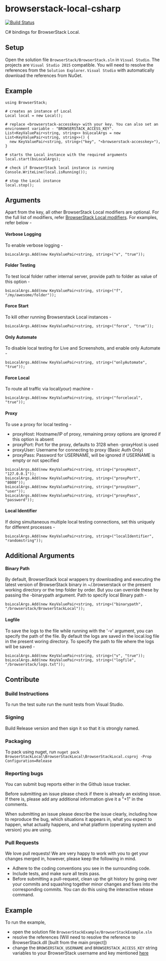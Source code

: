 # browserstack-local-csharp

[![Build Status](https://travis-ci.org/browserstack/browserstack-local-csharp.svg?branch=master)](https://travis-ci.org/browserstack/browserstack-local-csharp)

C# bindings for BrowserStack Local.

## Setup

Open the solution file `BrowserStack/BrowserStack.sln` in `Visual Studio`. The projects are `Visual Studio 2015` compatible.
You will need to resolve the references from the `Solution Explorer`. `Visual Studio` with automatically download the references from NuGet.

## Example

```
using BrowserStack;

# creates an instance of Local
Local local = new Local();

# replace <browserstack-accesskey> with your key. You can also set an environment variable - "BROWSERSTACK_ACCESS_KEY".
List<KeyValuePair<string, string>> bsLocalArgs = new List<KeyValuePair<string, string>>() {
  new KeyValuePair<string, string>("key", "<browserstack-accesskey>"),
}

# starts the Local instance with the required arguments
local.start(bsLocalArgs);

# check if BrowserStack local instance is running
Console.WriteLine(local.isRunning());

# stop the Local instance
local.stop();
```

## Arguments

Apart from the key, all other BrowserStack Local modifiers are optional. For the full list of modifiers, refer [BrowserStack Local modifiers](https://www.browserstack.com/local-testing#modifiers). For examples, refer below -

#### Verbose Logging
To enable verbose logging -
```
bsLocalArgs.Add(new KeyValuePair<string, string>("v", "true"));
```

#### Folder Testing
To test local folder rather internal server, provide path to folder as value of this option -
```
bsLocalArgs.Add(new KeyValuePair<string, string>("f", "/my/awesome/folder"));
```

#### Force Start
To kill other running Browserstack Local instances -
```
bsLocalArgs.Add(new KeyValuePair<string, string>("force", "true"));
```

#### Only Automate
To disable local testing for Live and Screenshots, and enable only Automate -
```
bsLocalArgs.Add(new KeyValuePair<string, string>("onlyAutomate", "true"));
```

#### Force Local
To route all traffic via local(your) machine -
```
bsLocalArgs.Add(new KeyValuePair<string, string>("forcelocal", "true"));
```

#### Proxy
To use a proxy for local testing -

* proxyHost: Hostname/IP of proxy, remaining proxy options are ignored if this option is absent
* proxyPort: Port for the proxy, defaults to 3128 when -proxyHost is used
* proxyUser: Username for connecting to proxy (Basic Auth Only)
* proxyPass: Password for USERNAME, will be ignored if USERNAME is empty or not specified

```
bsLocalArgs.Add(new KeyValuePair<string, string>("proxyHost", "127.0.0.1"));
bsLocalArgs.Add(new KeyValuePair<string, string>("proxyPort", "8000"));
bsLocalArgs.Add(new KeyValuePair<string, string>("proxyUser", "user"));
bsLocalArgs.Add(new KeyValuePair<string, string>("proxyPass", "password"));
```

#### Local Identifier
If doing simultaneous multiple local testing connections, set this uniquely for different processes -
```
bsLocalArgs.Add(new KeyValuePair<string, string>("localIdentifier", "randomstring"));
```

## Additional Arguments

#### Binary Path

By default, BrowserStack local wrappers try downloading and executing the latest version of BrowserStack binary in ~/.browserstack or the present working directory or the tmp folder by order. But you can override these by passing the -binarypath argument.
Path to specify local Binary path -
```
bsLocalArgs.Add(new KeyValuePair<string, string>("binarypath", "/browserstack/BrowserStackLocal"));
```

#### Logfile
To save the logs to the file while running with the '-v' argument, you can specify the path of the file. By default the logs are saved in the local.log file in the present woring directory.
To specify the path to file where the logs will be saved -
```
bsLocalArgs.Add(new KeyValuePair<string, string>("v", "true"));
bsLocalArgs.Add(new KeyValuePair<string, string>("logfile", "/browserstack/logs.txt"));
```

## Contribute

### Build Instructions

To run the test suite run the nunit tests from Visual Studio.

### Signing

Build Release version and then sign it so that it is strongly named.

### Packaging

To pack using nuget, run `nuget pack BrowserStackLocal\BrowserStackLocal\BrowserStackLocal.csproj -Prop Configuration=Release`

### Reporting bugs

You can submit bug reports either in the Github issue tracker.

Before submitting an issue please check if there is already an existing issue. If there is, please add any additional information give it a "+1" in the comments.

When submitting an issue please describe the issue clearly, including how to reproduce the bug, which situations it appears in, what you expect to happen, what actually happens, and what platform (operating system and version) you are using.

### Pull Requests

We love pull requests! We are very happy to work with you to get your changes merged in, however, please keep the following in mind.

* Adhere to the coding conventions you see in the surrounding code.
* Include tests, and make sure all tests pass.
* Before submitting a pull-request, clean up the git history by going over your commits and squashing together minor changes and fixes into the corresponding commits. You can do this using the interactive rebase command.

## Example

To run the example,
- open the solution file `BrowserStackExample/BrowserStackExample.sln`
- resolve the references (Will need to resolve the reference to BrowserStack.dll [built from the main project])
- change the `BROWSERSTACK_USERNAME` and `BROWSERSTACK_ACCESS_KEY` string variables to your BrowserStack username and key mentioned [here](https://www.browserstack.com/accounts/settings)
